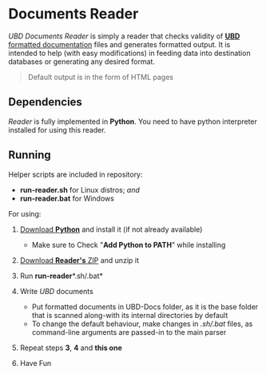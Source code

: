 # Documents Reader

*UBD Documents Reader* is simply a reader that checks validity of [**UBD** formatted documentation](https://github.com/ubrant/documents-format) files and generates formatted output. It is intended to help (with easy modifications) in feeding data into destination databases or generating any desired format.

> Default output is in the form of HTML pages

## Dependencies

*Reader* is fully implemented in **Python**. You need to have python interpreter installed for using this reader.

## Running

Helper scripts are included in repository:

  * **run-reader.sh** for Linux distros; *and*
  * **run-reader.bat** for Windows

For using:

1. [Download **Python**](https://www.python.org/downloads/) and install it (if not already available)
    - Make sure to Check "**Add Python to PATH**" while installing

2. [Download **Reader's** ZIP](https://github.com/ubrant/documents-reader/archive/refs/heads/main.zip) and unzip it
3. Run **run-reader***.sh/.bat*
4. Write *UBD* documents
    - Put formatted documents in UBD-Docs folder, as it is the base folder that is scanned along-with its internal directories by default
    - To change the default behaviour, make changes in *.sh/.bat* files, as command-line arguments are passed-in to the main parser
5. Repeat steps **3**, **4** and **this one**
6. Have Fun
